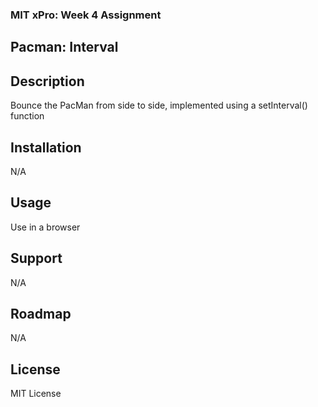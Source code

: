 ### MIT xPro: Week 4 Assignment

## Pacman: Interval

## Description
Bounce the PacMan from side to side, implemented using a setInterval() function

## Installation
N/A

## Usage
Use in a browser

## Support
N/A

## Roadmap
N/A

## License
MIT License